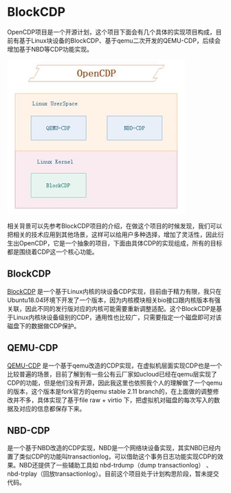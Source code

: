 # BlockCDP
OpenCDP项目是一个开源计划，这个项目下面会有几个具体的实现项目构成，目前有基于Linux块设备的BlockCDP、基于qemu二次开发的QEMU-CDP，后续会增加基于NBD等CDP功能实现。  

![BlockCDP Arch](image/OpenCDP.jpg)  

相关背景可以先参考BlockCDP项目的介绍，在做这个项目的时候发现，我们可以把相关的技术应用到其他场景，这样可以给用户多种选择，增加了灵活性，因此衍生出OpenCDP，它是一个抽象的项目，下面由具体CDP的实现组成，所有的目标都是围绕着CDP这一个核心功能。  

## BlockCDP  
[BlockCDP](https://github.com/OpenCDP/BlockCDP)
是一个基于Linux内核的块设备CDP实现，目前由于精力有限，我只在Ubuntu18.04环境下开发了一个版本，因为内核模块相关bio接口跟内核版本有强关联，因此不同的发行版对应的内核可能需要重新调整适配。这个BlockCDP是基于Linux内核块设备级别的CDP，通用性也比较广，只需要指定一个磁盘即可对该磁盘下的数据做CDP保护。  

##  QEMU-CDP  
[QEMU-CDP](https://github.com/OpenCDP/QEMU-CDP/tree/stable-2.11)
是一个基于qemu改造的CDP实现，在虚拟机层面实现CDP也是一个比较普遍的场景，目前了解到有一些公有云厂家如ucloud已经在qemu层实现了CDP的功能，但是他们没有开源，因此我这里也依照我个人的理解做了一个qemu的版本，这个版本是fork官方的qemu stable 2.11 branch的，在上面做的调整修改并不多，具体实现了基于file raw + virtio 下，把虚拟机对磁盘的每次写入的数据及对应的信息都保存下来。  

## NBD-CDP  
是一个基于NBD改造的CDP实现，NBD是一个网络块设备实现，其实NBD已经内置了类似CDP的功能叫transactionlog，可以借助这个事务日志功能实现CDP的效果。NBD还提供了一些辅助工具如 nbd-trdump（dump transactionlog） 、nbd-trplay（回放transactionlog）。目前这个项目处于计划构思阶段，暂未提交代码。

